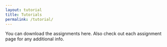 ```yaml
---
layout: tutorial
title: Tutorials
permalink: /tutorial/
---
```

You can download the assignments here. Also check out each assignment page for any additional info.